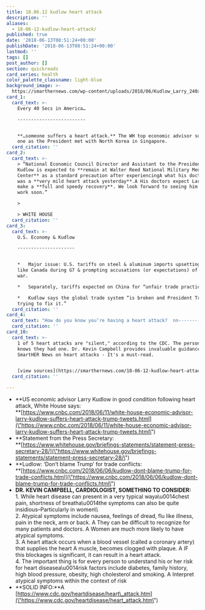 ```yaml
---
title: 18.06.12 kudlow heart attack
description: ''
aliases:
  - 18-06-12-kudlow-heart-attack/
published: true
date: '2018-06-13T08:51:24+00:00'
publishDate: '2018-06-13T08:51:24+00:00'
lastmod: ''
tags: []
post_author: []
section: quickreads
card_series: health
color_palette_classname: light-blue
background_image: >-
  https://smarthernews.com/wp-content/uploads/2018/06/Kudlow_Larry_240x250_v2_400x400.jpg
card_1:
  card_text: >-
    Every 40 Secs in America…

    -------------------------


    **…someone suffers a heart attack.** The WH top economic advisor survived
    one as the President met with North Korea in Singapore.
  card_citation: ''
card_2:
  card_text: >-
    > “National Economic Council Director and Assistant to the President Larry
    Kudlow is expected to **remain at Walter Reed National Military Medical
    Center** as a standard precaution after experiencingA what his doctors say
    was a **very mild heart attack yesterday**.A His doctors expect Larry will
    make a **full and speedy recovery**. We look forward to seeing him back at
    work soon.”

    > 

    > WHITE HOUSE
  card_citation: ''
card_3:
  card_text: >-
    U.S. Economy & Kudlow

    ---------------------


    *   Major issue: U.S. tariffs on steel & aluminum imports upsetting allies
    like Canada during G7 & prompting accusations (or expectations) of a trade
    war.

    *   Separately, tariffs expected on China for “unfair trade practices.”

    *   Kudlow says the global trade system “is broken and President Trump is
    trying to fix it.”
  card_citation: ''
card_4:
  card_text: "How do you know you’re having a heart attack?  nn------------------------------------------------nn> “While heart disease can present in a very typical wayax14chest pain, shortness of breathax14the symptoms can also be quite insidious–Particularly in women.”n> n> Cardiologist Kevin Campbell to SmartHER News says atypical symptoms include nausea, feelings of dread, flu-like illness, pain in the neck, arm or back."
  card_citation: ''
card_10:
  card_text: >-
    1 of 5 heart attacks are "silent," according to the CDC. The person never
    knows they had one. Dr. Kevin Campbell provides invaluable guidance to
    SmartHER News on heart attacks - It's a must-read.


    [view sources](https://smarthernews.com/18-06-12-kudlow-heart-attack/)
  card_citation: ''

---
```

*   **US economic advisor Larry Kudlow in good condition following heart attack, White House says:  
    **[https://www.cnbc.com/2018/06/11/white-house-economic-advisor-larry-kudlow-suffers-heart-attack-trump-tweets.html](\"https://www.cnbc.com/2018/06/11/white-house-economic-advisor-larry-kudlow-suffers-heart-attack-trump-tweets.html\")
*   **Statement from the Press Secretary:  
    **[https://www.whitehouse.gov/briefings-statements/statement-press-secretary-28/](\"https://www.whitehouse.gov/briefings-statements/statement-press-secretary-28/\")
*   **Ludlow: ‘Don’t blame Trump’ for trade conflicts:  
    **[https://www.cnbc.com/2018/06/06/kudlow-dont-blame-trump-for-trade-conflicts.html](\"https://www.cnbc.com/2018/06/06/kudlow-dont-blame-trump-for-trade-conflicts.html\")
*   **DR. KEVIN CAMPBELL, CARDIOLOGIST, SOMETHING TO CONSIDER:**  
    1\. While heart disease can present in a very typical waya\\u0014chest pain, shortness of breatha\\u0014the symptoms can also be quite insidious–Particularly in women\\\\  
    2\. Atypical symptoms include nausea, feelings of dread, flu like illness, pain in the neck, arm or back. A They can be difficult to recognize for many patients and doctors. A Women are much more likely to have atypical symptoms.  
    3\. A heart attack occurs when a blood vessel (called a coronary artery) that supplies the heart A muscle, becomes clogged with plaque. A IF this blockages is significant, it can result in a heart attack.  
    4\. The important thing is for every person to understand his or her risk for heart diseasea\\u0014risk factors include diabetes, family history, high blood pressure, obesity, high cholesterol and smoking. A Interpret atypical symptoms within the context of risk
*   **SOLID INFO:**A [https://www.cdc.gov/heartdisease/heart\_attack.htm](\"https://www.cdc.gov/heartdisease/heart_attack.htm\")